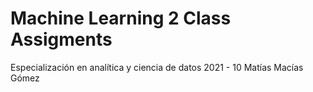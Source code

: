 # Machine Learning 2 Class Assigments

Especialización en analítica y ciencia de datos
2021 - 10
Matías Macías Gómez
